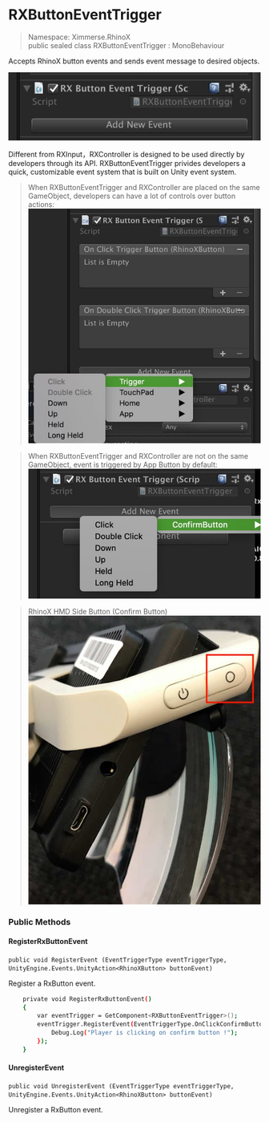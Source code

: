 # RXButtonEventTrigger 

> Namespace: Ximmerse.RhinoX     
> public sealed class RXButtonEventTrigger : MonoBehaviour

Accepts RhinoX button events and sends event message to desired objects.

![Logo](https://raw.githubusercontent.com/yinyuanqings/AIOSDK/gh-pages/img/Inspector/RxButtonEventTrigger.png ':size=450X400')

Different from RXInput，RXController is designed to be used directly by developers through its API. RXButtonEventTrigger privides developers a quick, customizable event system that is built on Unity event system.

> When RXButtonEventTrigger and RXController are placed on the same GameObject, developers can have a lot of controls over button actions:
![Logo](https://raw.githubusercontent.com/yinyuanqings/AIOSDK/gh-pages/img/Inspector/RxButtonEventTrigger-AddControllerEvents.jpg ':size=450X400')



> When RXButtonEventTrigger and RXController are not on the same GameObject, event is triggered by App Button by default:
![Logo](https://raw.githubusercontent.com/yinyuanqings/AIOSDK/gh-pages/img/Inspector/RxButtonEventTrigger-AddSideButtonEvents.jpg ':size=450X400')    

> RhinoX HMD Side Button (Confirm Button)
![Logo](https://raw.githubusercontent.com/yinyuanqings/AIOSDK/gh-pages/img/photo/RxSideBarConfirmButton.jpg ':size=300X400')



### Public Methods

#### RegisterRxButtonEvent
`public void RegisterEvent (EventTriggerType eventTriggerType, UnityEngine.Events.UnityAction<RhinoXButton> buttonEvent)`

Register a RxButton event.

```bash
    private void RegisterRxButtonEvent()
    {
        var eventTrigger = GetComponent<RXButtonEventTrigger>();
        eventTrigger.RegisterEvent(EventTriggerType.OnClickConfirmButton, (RhinoXButton button) => {
            Debug.Log("Player is clicking on confirm button !");
        });
    }
```



#### UnregisterEvent
`public void UnregisterEvent (EventTriggerType eventTriggerType, UnityEngine.Events.UnityAction<RhinoXButton> buttonEvent)`

Unregister a RxButton event.
